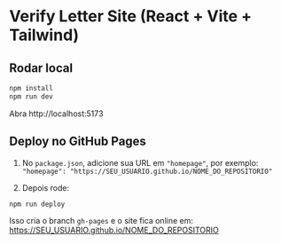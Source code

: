 # Verify Letter Site (React + Vite + Tailwind)

## Rodar local
```bash
npm install
npm run dev
```
Abra http://localhost:5173

## Deploy no GitHub Pages
1. No `package.json`, adicione sua URL em `"homepage"`, por exemplo:
   `"homepage": "https://SEU_USUARIO.github.io/NOME_DO_REPOSITORIO"`

2. Depois rode:
```bash
npm run deploy
```
Isso cria o branch `gh-pages` e o site fica online em:
https://SEU_USUARIO.github.io/NOME_DO_REPOSITORIO
